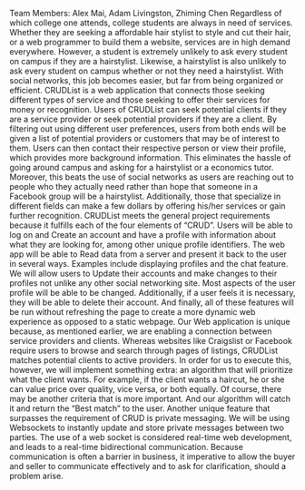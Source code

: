 Team Members: Alex Mai, Adam Livingston, Zhiming Chen
	Regardless of which college one attends, college students are always in need of services. Whether they are seeking a affordable hair stylist to style and cut their hair, or a web programmer to build them a website, services are in high demand everywhere. However, a student is extremely unlikely to ask every student on campus if they are a hairstylist. Likewise, a hairstylist is also unlikely to ask every student on campus whether or not they need a hairstylist. With social networks, this job becomes easier, but far from being organized or efficient.
	CRUDList is a web application that connects those seeking different types of service and those seeking to offer their services for money or recognition. Users of CRUDList can seek potential clients if they are a service provider or seek potential providers if they are a client. By filtering out using different user preferences, users from both ends will be given a list of potential providers or customers that may be of interest to them. Users can then contact their respective person or view their profile, which provides more background information.
	This eliminates the hassle of going around campus and asking for a hairstylist or a economics tutor. Moreover, this beats the use of social networks as users are reaching out to people who they actually need rather than hope that someone in a Facebook group will be a hairstylist. Additionally, those that specialize in different fields can make a few dollars by offering his/her services or gain further recognition.
CRUDList meets the general project requirements because it fulfills each of the four elements of “CRUD”. Users will be able to log on and Create an account and have a profile with information about what they are looking for, among other unique profile identifiers. The web app will be able to Read data from a server and present it back to the user in several ways. Examples include displaying profiles and the chat feature. We will allow users to Update their accounts and make changes to their profiles not unlike any other social networking site. Most aspects of the user profile will be able to be changed. Additionally, if a user feels it is necessary, they will be able to delete their account. And finally, all of these features will be run without refreshing the page to create a more dynamic web experience as opposed to a static webpage. 
	Our Web application is unique because, as mentioned earlier, we are enabling a connection between service providers and clients. Whereas websites like Craigslist or Facebook require users to browse and search through pages of listings, CRUDList matches potential clients to active providers. In order for us to execute this, however, we will implement something extra: an algorithm that will prioritize what the client wants. For example, if the client wants a haircut, he or she can value price over quality, vice versa, or both equally. Of course, there may be another criteria that is more important. And our algorithm will catch it and return the “Best match” to the user.
	Another unique feature that surpasses the requirement of CRUD is private messaging. We will be using Websockets to instantly update and store private messages between two parties. The use of a web socket is considered real-time web development, and leads to a real-time bidirectional communication. Because communication is often a barrier in business, it imperative to allow the buyer and seller to communicate effectively and to ask for clarification, should a problem arise.
